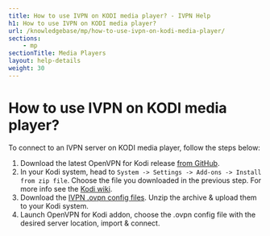 ```yaml
---
title: How to use IVPN on KODI media player? - IVPN Help
h1: How to use IVPN on KODI media player?
url: /knowledgebase/mp/how-to-use-ivpn-on-kodi-media-player/
sections:
    - mp
sectionTitle: Media Players
layout: help-details
weight: 30
---
```

# How to use IVPN on KODI media player?

To connect to an IVPN server on KODI media player, follow the steps below:

1. Download the latest OpenVPN for Kodi release [from GitHub](https://github.com/brianhornsby/script.openvpn/releases).
2. In your Kodi system, head to `System -> Settings -> Add-ons -> Install from zip file`. Choose the file you downloaded in the previous step. For more info see the [Kodi wiki](http://kodi.wiki/view/HOW-TO:Install_an_Add-on_from_a_zip_file).
3. Download the [IVPN .ovpn config files](releases/config/ivpn-openvpn-config.zip). Unzip the archive & upload them to your Kodi system.
4. Launch OpenVPN for Kodi addon, choose the .ovpn config file with the desired server location, import & connect.
